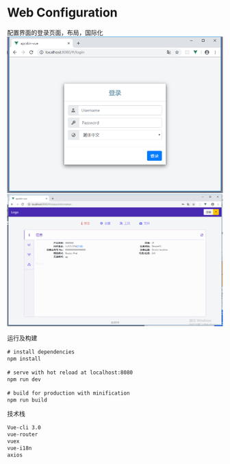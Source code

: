 # Web Configuration
配置界面的登录页面，布局，国际化
![image](https://github.com/tskybird/web-configuration/blob/master/ScreenShot/login.png)
![image](https://github.com/tskybird/web-configuration/blob/master/ScreenShot/config.png)


运行及构建 
```
# install dependencies 
npm install   

# serve with hot reload at localhost:8080 
npm run dev  

# build for production with minification 
npm run build   
```

技术栈
```
Vue-cli 3.0
vue-router
vuex
vue-i18n
axios
```

